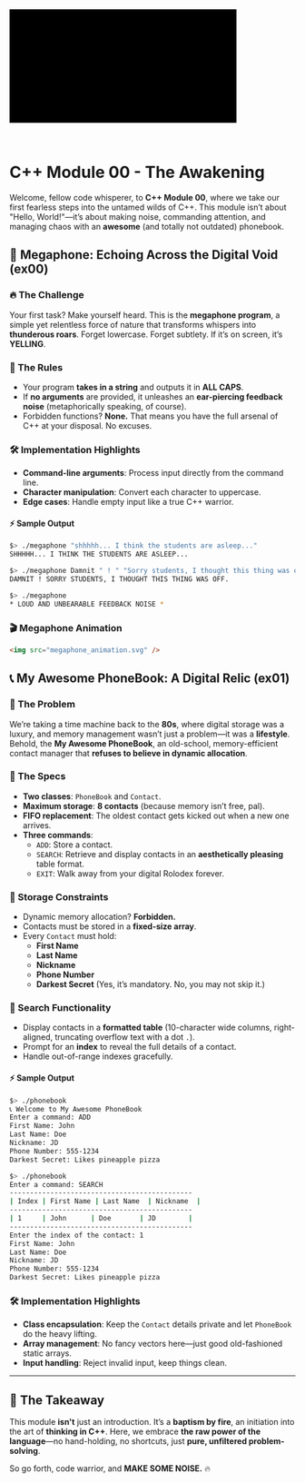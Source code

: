 <svg width="400" height="200" xmlns="http://www.w3.org/2000/svg">
  <rect width="100%" height="100%" fill="black"/>
  
  <text x="50" y="100" font-size="30" font-family="Arial" fill="white" opacity="0" id="text1">shhhhh...</text>
  <text x="50" y="140" font-size="30" font-family="Arial" fill="white" opacity="0" id="text2">SHHHHH...</text>
  <text x="50" y="180" font-size="30" font-family="Arial" fill="red" opacity="0" id="text3">SHHHHH... I THINK THE STUDENTS ARE ASLEEP!</text>

  <style>
    @keyframes fadeIn {
      0% { opacity: 0; }
      100% { opacity: 1; }
    }
    
    #text1 { animation: fadeIn 1s ease-in-out forwards; opacity: 0; }
    #text2 { animation: fadeIn 1s ease-in-out 2s forwards; opacity: 0; }
    #text3 { animation: fadeIn 1s ease-in-out 4s forwards; opacity: 0; }
  </style>

  <script>
    document.addEventListener("DOMContentLoaded", function() {
      setTimeout(() => document.getElementById('text1').setAttribute('opacity', '1'), 500);
      setTimeout(() => document.getElementById('text2').setAttribute('opacity', '1'), 2000);
      setTimeout(() => document.getElementById('text3').setAttribute('opacity', '1'), 4000);
    });
  </script>
</svg>


# C++ Module 00 - The Awakening

Welcome, fellow code whisperer, to **C++ Module 00**, where we take our first fearless steps into the untamed wilds of C++. This module isn’t about "Hello, World!"—it’s about making noise, commanding attention, and managing chaos with an **awesome** (and totally not outdated) phonebook.

## 🚀 Megaphone: Echoing Across the Digital Void (ex00)

### 🔥 The Challenge

Your first task? Make yourself heard. This is the **megaphone program**, a simple yet relentless force of nature that transforms whispers into **thunderous roars**. Forget lowercase. Forget subtlety. If it’s on screen, it’s **YELLING**.

### 📜 The Rules

- Your program **takes in a string** and outputs it in **ALL CAPS**.
- If **no arguments** are provided, it unleashes an **ear-piercing feedback noise** (metaphorically speaking, of course).
- Forbidden functions? **None.** That means you have the full arsenal of C++ at your disposal. No excuses.

### 🛠 Implementation Highlights

- **Command-line arguments**: Process input directly from the command line.
- **Character manipulation**: Convert each character to uppercase.
- **Edge cases**: Handle empty input like a true C++ warrior.

#### ⚡ Sample Output

```bash
$> ./megaphone "shhhhh... I think the students are asleep..."
SHHHHH... I THINK THE STUDENTS ARE ASLEEP...

$> ./megaphone Damnit " ! " "Sorry students, I thought this thing was off."
DAMNIT ! SORRY STUDENTS, I THOUGHT THIS THING WAS OFF.

$> ./megaphone
* LOUD AND UNBEARABLE FEEDBACK NOISE *
```

### 🎬 Megaphone Animation

```md
<img src="megaphone_animation.svg" />
```

## 📞 My Awesome PhoneBook: A Digital Relic (ex01)

### 🧐 The Problem

We’re taking a time machine back to the **80s**, where digital storage was a luxury, and memory management wasn’t just a problem—it was a **lifestyle**. Behold, the **My Awesome PhoneBook**, an old-school, memory-efficient contact manager that **refuses to believe in dynamic allocation**.

### 🔹 The Specs

- **Two classes**: `PhoneBook` and `Contact`.
- **Maximum storage**: **8 contacts** (because memory isn’t free, pal).
- **FIFO replacement**: The oldest contact gets kicked out when a new one arrives.
- **Three commands**:
  - `ADD`: Store a contact.
  - `SEARCH`: Retrieve and display contacts in an **aesthetically pleasing** table format.
  - `EXIT`: Walk away from your digital Rolodex forever.

### 💾 Storage Constraints

- Dynamic memory allocation? **Forbidden.**
- Contacts must be stored in a **fixed-size array**.
- Every `Contact` must hold:
  - **First Name**
  - **Last Name**
  - **Nickname**
  - **Phone Number**
  - **Darkest Secret** (Yes, it’s mandatory. No, you may not skip it.)

### 🔎 Search Functionality

- Display contacts in a **formatted table** (10-character wide columns, right-aligned, truncating overflow text with a dot `.`).
- Prompt for an **index** to reveal the full details of a contact.
- Handle out-of-range indexes gracefully.

#### ⚡ Sample Output

```bash
$> ./phonebook
📞 Welcome to My Awesome PhoneBook
Enter a command: ADD
First Name: John
Last Name: Doe
Nickname: JD
Phone Number: 555-1234
Darkest Secret: Likes pineapple pizza

$> ./phonebook
Enter a command: SEARCH
---------------------------------------------
| Index | First Name | Last Name  | Nickname  |
---------------------------------------------
| 1     | John      | Doe       | JD        |
---------------------------------------------
Enter the index of the contact: 1
First Name: John
Last Name: Doe
Nickname: JD
Phone Number: 555-1234
Darkest Secret: Likes pineapple pizza
```

### 🛠 Implementation Highlights

- **Class encapsulation**: Keep the `Contact` details private and let `PhoneBook` do the heavy lifting.
- **Array management**: No fancy vectors here—just good old-fashioned static arrays.
- **Input handling**: Reject invalid input, keep things clean.

---

## 🌟 The Takeaway

This module **isn't** just an introduction. It’s a **baptism by fire**, an initiation into the art of **thinking in C++**. Here, we embrace **the raw power of the language**—no hand-holding, no shortcuts, just **pure, unfiltered problem-solving**.

So go forth, code warrior, and **MAKE SOME NOISE.** 🔥
